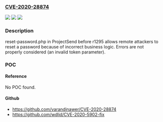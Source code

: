 ### [CVE-2020-28874](https://cve.mitre.org/cgi-bin/cvename.cgi?name=CVE-2020-28874)
![](https://img.shields.io/static/v1?label=Product&message=n%2Fa&color=blue)
![](https://img.shields.io/static/v1?label=Version&message=n%2Fa&color=blue)
![](https://img.shields.io/static/v1?label=Vulnerability&message=n%2Fa&color=brighgreen)

### Description

reset-password.php in ProjectSend before r1295 allows remote attackers to reset a password because of incorrect business logic. Errors are not properly considered (an invalid token parameter).

### POC

#### Reference
No POC found.

#### Github
- https://github.com/varandinawer/CVE-2020-28874
- https://github.com/wdlid/CVE-2020-5902-fix

